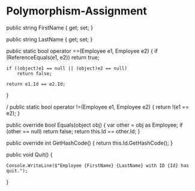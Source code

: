 # Polymorphism-Assignment

public string FirstName { get; set; }


public string LastName { get; set; }


public static bool operator ==(Employee e1, Employee e2)
{
    if (ReferenceEquals(e1, e2))
        return true;

    if ((object)e1 == null || (object)e2 == null)
        return false;

    return e1.Id == e2.Id;
}

/
public static bool operator !=(Employee e1, Employee e2)
{
    return !(e1 == e2);
}


public override bool Equals(object obj)
{
    var other = obj as Employee;
    if (other == null) return false;
    return this.Id == other.Id;
}


public override int GetHashCode()
{
    return this.Id.GetHashCode();
}


public void Quit()
{
    
    Console.WriteLine($"Employee {FirstName} {LastName} with ID {Id} has quit.");
}
